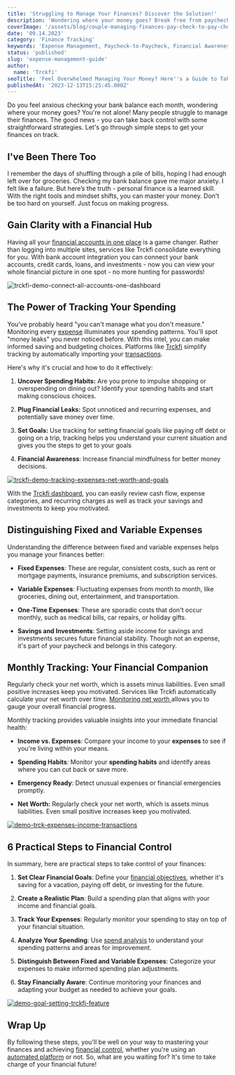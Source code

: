 ```yaml
---
title: 'Struggling to Manage Your Finances? Discover the Solution!'
description: 'Wondering where your money goes? Break free from paycheck-to-paycheck! Learn expense management secrets, from habits to goals. Take control now!'
coverImage: '/assets/blog/couple-managing-finances-pay-check-to-pay-check.png'
date: '09.14.2023'
category: 'Finance Tracking'
keywords: 'Expense Management, Paycheck-to-Paycheck, Financial Awareness, Savings, Monthly Tracking, Bank Account, Types of Expenses, Business Owner, Time Period, Variable Expenses, Step by Step, Long Term, Pay Attention, Net worth tracking,Spend Analysis'
status: 'published'
slug: 'expense-management-guide'
author:
  name: 'Trckfi'
seoTitle: 'Feel Overwhelmed Managing Your Money? Here''s a Guide to Take Control'
publishedAt: '2023-12-13T15:25:45.000Z'
---
```


Do you feel anxious checking your bank balance each month, wondering where your money goes? You're not alone! Many people struggle to manage their finances. The good news - you can take back control with some straightforward strategies. Let's go through simple steps to get your finances on track.

## I've Been There Too

I remember the days of shuffling through a pile of bills, hoping I had enough left over for groceries. Checking my bank balance gave me major anxiety. I felt like a failure. But here’s the truth - personal finance is a learned skill. With the right tools and mindset shifts, you can master your money. Don't be too hard on yourself. Just focus on making progress.

## Gain Clarity with a Financial Hub

Having all your [financial accounts in one place](/pricing) is a game changer. Rather than logging into multiple sites, services like Trckfi consolidate everything for you. With bank account integration you can connect your bank accounts, credit cards, loans, and investments - now you can view your whole financial picture in one spot - no more hunting for passwords!

![trckfi-demo-connect-all-accounts-one-dashboard](/images/home--1--I3Nz.png)

## The Power of Tracking Your Spending

You've probably heard "you can't manage what you don't measure." Monitoring every [expense](/blog/tracking-monthly-expenses) illuminates your spending patterns. You'll spot "money leaks" you never noticed before. With this intel, you can make informed saving and budgeting choices. Platforms like [Trckfi](/pricing) simplify tracking by automatically importing your [transactions](/features/transactions).

Here's why it's crucial and how to do it effectively:

1. **Uncover Spending Habits:** Are you prone to impulse shopping or overspending on dining out? Identify your spending habits and start making conscious choices.

2. **Plug Financial Leaks:** Spot unnoticed and recurring expenses, and potentially save money over time.

3. **Set Goals:** Use tracking for setting financial goals like paying off debt or going on a trip, tracking helps you understand your current situation and gives you the steps to get to your goals

4. **Financial Awareness**: Increase financial mindfulness for better money decisions.

[![trckfi-demo-tracking-expenses-net-worth-and-goals](/images/home--8--Y0ND.png)](/pricing)

With the [Trckfi dashboard](/features/dashboard), you can easily review cash flow, expense categories, and recurring charges as well as track your savings and investments to keep you motivated.

## Distinguishing Fixed and Variable Expenses

Understanding the difference between fixed and variable expenses helps you manage your finances better:

- **Fixed Expenses**: These are regular, consistent costs, such as rent or mortgage payments, insurance premiums, and subscription services.

- **Variable Expenses**: Fluctuating expenses from month to month, like groceries, dining out, entertainment, and transportation.

- **One-Time Expenses**: These are sporadic costs that don't occur monthly, such as medical bills, car repairs, or holiday gifts.

- **Savings and Investments**: Setting aside income for savings and investments secures future financial stability. Though not an expense, it's part of your paycheck and belongs in this category.

## Monthly Tracking: Your Financial Companion

Regularly check your net worth, which is assets minus liabilities. Even small positive increases keep you motivated. Services like Trckfi automatically calculate your net worth over time. [Monitoring net worth ](/features/net-worth)allows you to gauge your overall financial progress.

Monthly tracking provides valuable insights into your immediate financial health:

- **Income vs. Expenses**: Compare your income to your **expenses** to see if you're living within your means.

- **Spending Habits**: Monitor your **spending habits** and identify areas where you can cut back or save more.

- **Emergency Ready**: Detect unusual expenses or financial emergencies promptly.

- **Net Worth:** Regularly check your net worth, which is assets minus liabilities. Even small positive increases keep you motivated.

[![demo-trck-expenses-income-transactions](/images/home--11--I5MD.png)](/pricing)

## 6 Practical Steps to Financial Control

In summary, here are practical steps to take control of your finances:

1. **Set Clear Financial Goals**: Define your [financial objectives](/features/goals), whether it's saving for a vacation, paying off debt, or investing for the future.

2. **Create a Realistic Plan**: Build a spending plan that aligns with your income and financial goals.

3. **Track Your Expenses**: Regularly monitor your spending to stay on top of your financial situation.

4. **Analyze Your Spending**: Use [spend analysis](/features/transactions) to understand your spending patterns and areas for improvement.

5. **Distinguish Between Fixed and Variable Expenses**: Categorize your expenses to make informed spending plan adjustments.

6. **Stay Financially Aware**: Continue monitoring your finances and adapting your budget as needed to achieve your goals.

[![demo-goal-setting-trckfi-feature](/images/home--12--UyOT.png)](/pricing)

## Wrap Up

By following these steps, you'll be well on your way to mastering your finances and achieving [financial control](/blog/optimize-financial-tracking-for-success), whether you're using an [automated platform](/pricing) or not. So, what are you waiting for? It's time to take charge of your financial future!

